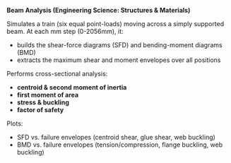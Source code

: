 **Beam Analysis (Engineering Science: Structures & Materials)**

Simulates a train (six equal point-loads) moving across a simply supported beam. 
At each mm step (0-2056mm), it:

  - builds the shear-force diagrams (SFD) and bending-moment diagrams (BMD)
  - extracts the maximum shear and moment envelopes over all positions 

Performs cross-sectional analysis:

  - **centroid & second moment of inertia**
  - **first moment of area**
  - **stress & buckling**
  - **factor of safety**

Plots:

  - SFD vs. failure envelopes (centroid shear, glue shear, web buckling)
  - BMD vs. failure envelopes (tension/compression, flange buckling, web buckling)
